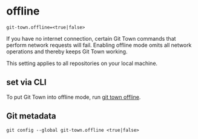# offline

```
git-town.offline=<true|false>
```

If you have no internet connection, certain Git Town commands that perform
network requests will fail. Enabling offline mode omits all network operations
and thereby keeps Git Town working.

This setting applies to all repositories on your local machine.

## set via CLI

To put Git Town into offline mode, run
[git town offline](../commands/offline.md).

## Git metadata

```wrap
git config --global git-town.offline <true|false>
```
